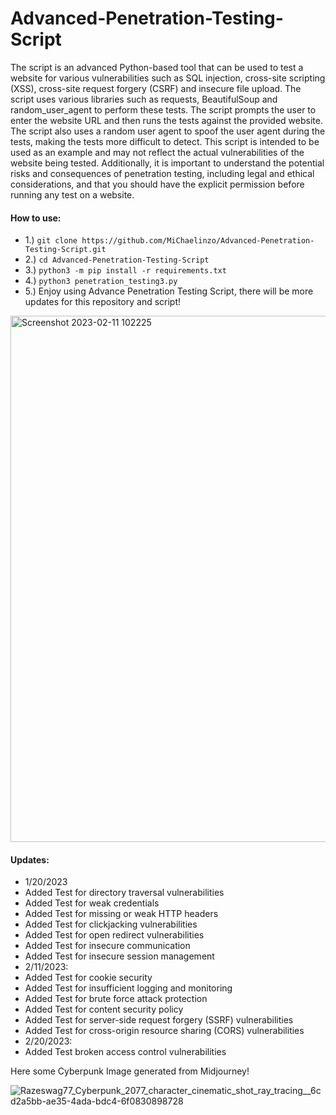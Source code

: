 # Advanced-Penetration-Testing-Script
The script is an advanced Python-based tool that can be used to test a website for various vulnerabilities such as SQL injection, cross-site scripting (XSS), cross-site request forgery (CSRF) and insecure file upload. The script uses various libraries such as requests, BeautifulSoup and random_user_agent to perform these tests. The script prompts the user to enter the website URL and then runs the tests against the provided website. The script also uses a random user agent to spoof the user agent during the tests, making the tests more difficult to detect.
This script is intended to be used as an example and may not reflect the actual vulnerabilities of the website being tested. Additionally, it is important to understand the potential risks and consequences of penetration testing, including legal and ethical considerations, and that you should have the explicit permission before running any test on a website.

#### How to use: 
- 1.) `git clone https://github.com/MiChaelinzo/Advanced-Penetration-Testing-Script.git`
- 2.) `cd Advanced-Penetration-Testing-Script`
- 3.) `python3 -m pip install -r requirements.txt`
- 4.) `python3 penetration_testing3.py`
- 5.) Enjoy using Advance Penetration Testing Script, there will be more updates for this repository and script! 

<img width="842" alt="Screenshot 2023-02-11 102225" src="https://user-images.githubusercontent.com/68110223/218246110-be7659c5-af19-4d2f-9a77-cd9f21cd3b17.png">

#### Updates:
- 1/20/2023
- Added Test for directory traversal vulnerabilities
- Added Test for weak credentials
- Added Test for missing or weak HTTP headers
- Added Test for clickjacking vulnerabilities
- Added Test for open redirect vulnerabilities
- Added Test for insecure communication
- Added Test for insecure session management
-  2/11/2023: 
- Added Test for cookie security
- Added Test for insufficient logging and monitoring
- Added Test for brute force attack protection
- Added Test for content security policy
- Added Test for server-side request forgery (SSRF) vulnerabilities
- Added Test for cross-origin resource sharing (CORS) vulnerabilities
- 2/20/2023:
- Added Test broken access control vulnerabilities

Here some Cyberpunk Image generated from Midjourney!

![Razeswag77_Cyberpunk_2077_character_cinematic_shot_ray_tracing__6cd2a5bb-ae35-4ada-bdc4-6f0830898728](https://user-images.githubusercontent.com/68110223/216805944-5500f5b8-883f-4621-876a-d8c9da678813.png)



